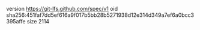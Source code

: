 version https://git-lfs.github.com/spec/v1
oid sha256:451faf7dd5ef616a9f017b5bb28b5271938d12e314d349a7ef6a0bcc3395affe
size 2114
